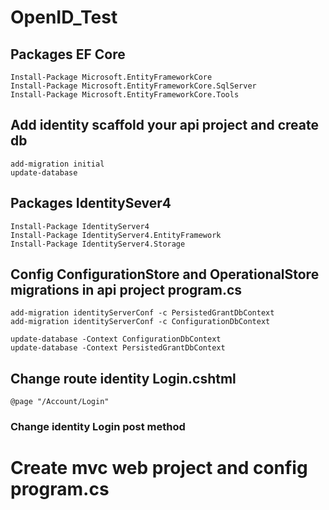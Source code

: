 # OpenID_Test

## Packages EF Core
```
Install-Package Microsoft.EntityFrameworkCore
Install-Package Microsoft.EntityFrameworkCore.SqlServer
Install-Package Microsoft.EntityFrameworkCore.Tools
```
## Add identity scaffold your api project and create db

```
add-migration initial
update-database
```



## Packages IdentitySever4
```
Install-Package IdentityServer4
Install-Package IdentityServer4.EntityFramework
Install-Package IdentityServer4.Storage
```

## Config ConfigurationStore and OperationalStore migrations in api project program.cs
```
add-migration identityServerConf -c PersistedGrantDbContext
add-migration identityServerConf -c ConfigurationDbContext

update-database -Context ConfigurationDbContext
update-database -Context PersistedGrantDbContext 
```
## Change route identity Login.cshtml
```
@page "/Account/Login"
```

### Change identity Login post method

# Create mvc web project and config program.cs



